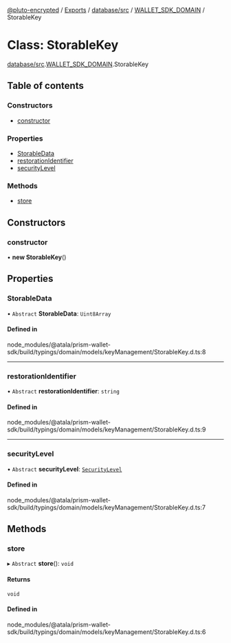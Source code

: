 [@pluto-encrypted](../README.md) / [Exports](../modules.md) / [database/src](../modules/database_src.md) / [WALLET\_SDK\_DOMAIN](../modules/database_src.WALLET_SDK_DOMAIN.md) / StorableKey

# Class: StorableKey

[database/src](../modules/database_src.md).[WALLET\_SDK\_DOMAIN](../modules/database_src.WALLET_SDK_DOMAIN.md).StorableKey

## Table of contents

### Constructors

- [constructor](database_src.WALLET_SDK_DOMAIN.StorableKey.md#constructor)

### Properties

- [StorableData](database_src.WALLET_SDK_DOMAIN.StorableKey.md#storabledata)
- [restorationIdentifier](database_src.WALLET_SDK_DOMAIN.StorableKey.md#restorationidentifier)
- [securityLevel](database_src.WALLET_SDK_DOMAIN.StorableKey.md#securitylevel)

### Methods

- [store](database_src.WALLET_SDK_DOMAIN.StorableKey.md#store)

## Constructors

### constructor

• **new StorableKey**()

## Properties

### StorableData

• `Abstract` **StorableData**: `Uint8Array`

#### Defined in

node_modules/@atala/prism-wallet-sdk/build/typings/domain/models/keyManagement/StorableKey.d.ts:8

___

### restorationIdentifier

• `Abstract` **restorationIdentifier**: `string`

#### Defined in

node_modules/@atala/prism-wallet-sdk/build/typings/domain/models/keyManagement/StorableKey.d.ts:9

___

### securityLevel

• `Abstract` **securityLevel**: [`SecurityLevel`](../enums/database_src.WALLET_SDK_DOMAIN.SecurityLevel.md)

#### Defined in

node_modules/@atala/prism-wallet-sdk/build/typings/domain/models/keyManagement/StorableKey.d.ts:7

## Methods

### store

▸ `Abstract` **store**(): `void`

#### Returns

`void`

#### Defined in

node_modules/@atala/prism-wallet-sdk/build/typings/domain/models/keyManagement/StorableKey.d.ts:6
